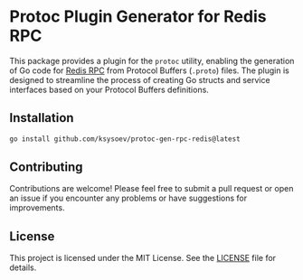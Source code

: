 # Protoc Plugin Generator for Redis RPC

This package provides a plugin for the `protoc` utility, enabling the generation of Go code for [Redis RPC](http://github.com/ksysoev/redis-rpc) from Protocol Buffers (`.proto`) files. The plugin is designed to streamline the process of creating Go structs and service interfaces based on your Protocol Buffers definitions.


## Installation

```sh
go install github.com/ksysoev/protoc-gen-rpc-redis@latest
```

## Contributing

Contributions are welcome! Please feel free to submit a pull request or open an issue if you encounter any problems or have suggestions for improvements.

## License

This project is licensed under the MIT License. See the [LICENSE](./LICENSE) file for details.

